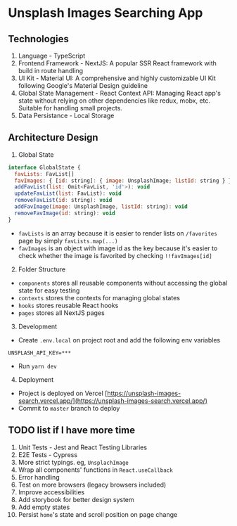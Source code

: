 # Unsplash Images Searching App

## Technologies

1. Language - TypeScript
2. Frontend Framework - NextJS: A popular SSR React framework with build in route handling
3. UI Kit - Material UI: A comprehensive and highly customizable UI Kit following Google's Material Design guideline
4. Global State Management - React Context API: Managing React app's state without relying on other dependencies like redux, mobx, etc. Suitable for handling small projects.
5. Data Persistance - Local Storage

## Architecture Design

1. Global State

```javascript
interface GlobalState {
  favLists: FavList[]
  favImages: { [id: string]: { image: UnsplashImage; listId: string } }
  addFavList(list: Omit<FavList, 'id'>): void
  updateFavList(list: FavList): void
  removeFavList(id: string): void
  addFavImage(image: UnsplashImage, listId: string): void
  removeFavImage(id: string): void
}
```

- `favLists` is an array because it is easier to render lists on `/favorites` page by simply `favLists.map(...)`
- `favImages` is an object with image id as the key because it's easier to check whether the image is favorited by checking `!!favImages[id]`

2. Folder Structure

- `components` stores all reusable components without accessing the global state for easy testing
- `contexts` stores the contexts for managing global states
- `hooks` stores reusable React hooks
- `pages` stores all NextJS pages

3. Development

- Create `.env.local` on project root and add the following env variables

```
UNSPLASH_API_KEY=***
```

- Run `yarn dev`

4. Deployment

- Project is deployed on Vercel [https://unsplash-images-search.vercel.app/](https://unsplash-images-search.vercel.app/)
- Commit to `master` branch to deploy

## TODO list if I have more time

1. Unit Tests - Jest and React Testing Libraries
2. E2E Tests - Cypress
3. More strict typings. eg, `UnsplachImage`
4. Wrap all components' functions in `React.useCallback`
5. Error handling
6. Test on more browsers (legacy browsers included)
7. Improve accessibilities
8. Add storybook for better design system
9. Add empty states
10. Persist `home`'s state and scroll position on page change
